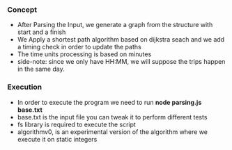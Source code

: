 ### Concept
  - After Parsing the Input, we generate a graph from the structure with start and a finish
  - We Apply a shortest path algorithm based on dijkstra seach and we add a timing check in order to update the paths
  - The time units processing is based on minutes
  - side-note: since we only have HH:MM, we will suppose the trips happen in the same day.

### Execution
  - In order to execute the program we need to run **node parsing.js base.txt**
  - base.txt is the input file you can tweak it to perform different  tests
  - fs library is required to execute the script
  - algorithmv0, is an experimental version of the algorithm where we execute it on static integers
